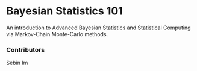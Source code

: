 # Bayesian Statistics 101

An introduction to Advanced Bayesian Statistics and Statistical Computing via Markov-Chain Monte-Carlo methods.

### Contributors

Sebin Im

